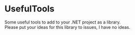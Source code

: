 # UsefulTools

Some useful tools to add to your .NET project as a library.  
Please put your ideas for this library to issues, I have no ideas.
